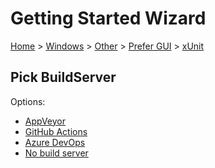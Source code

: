 <!--
GENERATED FILE - DO NOT EDIT
This file was generated by [MarkdownSnippets](https://github.com/SimonCropp/MarkdownSnippets).
Source File: /docs/mdsource/wiz/Windows_Other_Gui_xUnit.source.md
To change this file edit the source file and then run MarkdownSnippets.
-->

# Getting Started Wizard

[Home](/docs/wiz/readme.md) > [Windows](Windows.md) > [Other](Windows_Other.md) > [Prefer GUI](Windows_Other_Gui.md) > [xUnit](Windows_Other_Gui_xUnit.md)

## Pick BuildServer

Options:
 * [AppVeyor](Windows_Other_Gui_xUnit_AppVeyor.md)
 * [GitHub Actions](Windows_Other_Gui_xUnit_GitHubActions.md)
 * [Azure DevOps](Windows_Other_Gui_xUnit_AzureDevOps.md)
 * [No build server](Windows_Other_Gui_xUnit_None.md)
